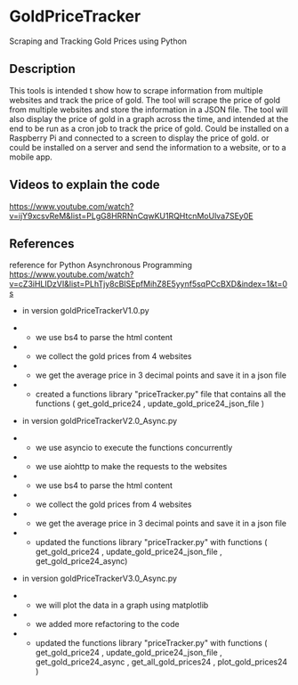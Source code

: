 # GoldPriceTracker
Scraping and Tracking Gold Prices using Python

## Description
This tools is intended t show how to scrape information from multiple websites and track the price of gold.
The tool will scrape the price of gold from multiple websites and store the information in a JSON file.
The tool will also display the price of gold in a graph across the time, and intended at the end to be run as a cron job to track the price of gold.
Could be installed on a Raspberry Pi and connected to a screen to display the price of gold.
or could be installed on a server and send the information to a website, or to a mobile app.


## Videos to explain the code
https://www.youtube.com/watch?v=ijY9xcsvReM&list=PLgG8HRRNnCqwKU1RQHtcnMoUlva7SEy0E

## References
reference for Python Asynchronous Programming
https://www.youtube.com/watch?v=cZ3iHLIDzVI&list=PLhTjy8cBISEpfMihZ8E5yynf5sqPCcBXD&index=1&t=0s

- in version goldPriceTrackerV1.0.py
- - we use bs4 to parse the html content
- - we collect the gold prices from 4 websites
- - we get the average price in 3 decimal points and save it in a json file
- - created a functions library "priceTracker.py" file that contains all the functions ( get_gold_price24 , update_gold_price24_json_file )

- in version goldPriceTrackerV2.0_Async.py
- - we use asyncio to execute the functions concurrently
- - we use aiohttp to make the requests to the websites
- - we use bs4 to parse the html content
- - we collect the gold prices from 4 websites
- - we get the average price in 3 decimal points and save it in a json file
- - updated the functions library "priceTracker.py" with functions ( get_gold_price24 , update_gold_price24_json_file , get_gold_price24_async)


- in version goldPriceTrackerV3.0_Async.py
- - we will plot the data in a graph using matplotlib
- - we added more refactoring to the code
- - updated the functions library "priceTracker.py" with functions ( get_gold_price24 , update_gold_price24_json_file , get_gold_price24_async , get_all_gold_prices24 , plot_gold_prices24 )
